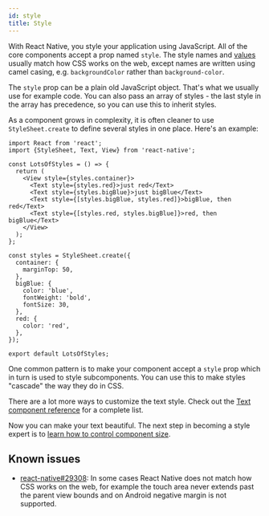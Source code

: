 ```yaml
---
id: style
title: Style
---
```


With React Native, you style your application using JavaScript. All of the core components accept a prop named `style`. The style names and [values](colors.md) usually match how CSS works on the web, except names are written using camel casing, e.g. `backgroundColor` rather than `background-color`.

The `style` prop can be a plain old JavaScript object. That's what we usually use for example code. You can also pass an array of styles - the last style in the array has precedence, so you can use this to inherit styles.

As a component grows in complexity, it is often cleaner to use `StyleSheet.create` to define several styles in one place. Here's an example:

```SnackPlayer name=Style
import React from 'react';
import {StyleSheet, Text, View} from 'react-native';

const LotsOfStyles = () => {
  return (
    <View style={styles.container}>
      <Text style={styles.red}>just red</Text>
      <Text style={styles.bigBlue}>just bigBlue</Text>
      <Text style={[styles.bigBlue, styles.red]}>bigBlue, then red</Text>
      <Text style={[styles.red, styles.bigBlue]}>red, then bigBlue</Text>
    </View>
  );
};

const styles = StyleSheet.create({
  container: {
    marginTop: 50,
  },
  bigBlue: {
    color: 'blue',
    fontWeight: 'bold',
    fontSize: 30,
  },
  red: {
    color: 'red',
  },
});

export default LotsOfStyles;
```

One common pattern is to make your component accept a `style` prop which in turn is used to style subcomponents. You can use this to make styles "cascade" the way they do in CSS.

There are a lot more ways to customize the text style. Check out the [Text component reference](text.md) for a complete list.

Now you can make your text beautiful. The next step in becoming a style expert is to [learn how to control component size](height-and-width.md).

## Known issues

- [react-native#29308](https://github.com/facebook/react-native/issues/29308#issuecomment-792864162): In some cases React Native does not match how CSS works on the web, for example the touch area never extends past the parent view bounds and on Android negative margin is not supported.
